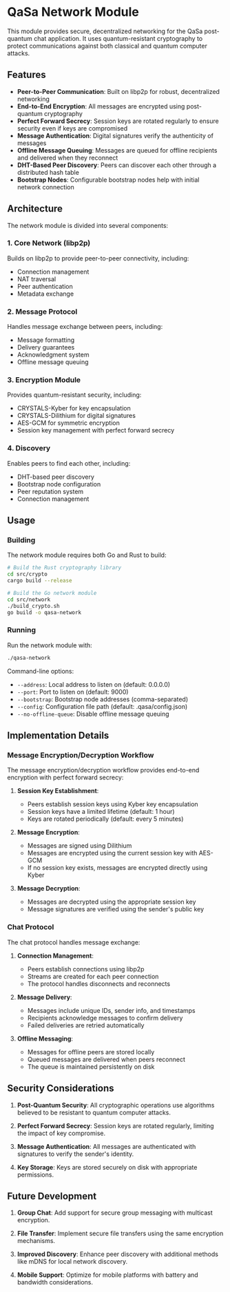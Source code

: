 # QaSa Network Module

This module provides secure, decentralized networking for the QaSa post-quantum chat application. It uses quantum-resistant cryptography to protect communications against both classical and quantum computer attacks.

## Features

- **Peer-to-Peer Communication**: Built on libp2p for robust, decentralized networking
- **End-to-End Encryption**: All messages are encrypted using post-quantum cryptography
- **Perfect Forward Secrecy**: Session keys are rotated regularly to ensure security even if keys are compromised
- **Message Authentication**: Digital signatures verify the authenticity of messages
- **Offline Message Queuing**: Messages are queued for offline recipients and delivered when they reconnect
- **DHT-Based Peer Discovery**: Peers can discover each other through a distributed hash table
- **Bootstrap Nodes**: Configurable bootstrap nodes help with initial network connection

## Architecture

The network module is divided into several components:

### 1. Core Network (libp2p)
Builds on libp2p to provide peer-to-peer connectivity, including:
- Connection management
- NAT traversal
- Peer authentication
- Metadata exchange

### 2. Message Protocol
Handles message exchange between peers, including:
- Message formatting
- Delivery guarantees
- Acknowledgment system
- Offline message queuing

### 3. Encryption Module
Provides quantum-resistant security, including:
- CRYSTALS-Kyber for key encapsulation
- CRYSTALS-Dilithium for digital signatures
- AES-GCM for symmetric encryption
- Session key management with perfect forward secrecy

### 4. Discovery
Enables peers to find each other, including:
- DHT-based peer discovery
- Bootstrap node configuration
- Peer reputation system
- Connection management

## Usage

### Building
The network module requires both Go and Rust to build:

```bash
# Build the Rust cryptography library
cd src/crypto
cargo build --release

# Build the Go network module
cd src/network
./build_crypto.sh
go build -o qasa-network
```

### Running
Run the network module with:

```bash
./qasa-network
```

Command-line options:
- `--address`: Local address to listen on (default: 0.0.0.0)
- `--port`: Port to listen on (default: 9000)
- `--bootstrap`: Bootstrap node addresses (comma-separated)
- `--config`: Configuration file path (default: .qasa/config.json)
- `--no-offline-queue`: Disable offline message queuing

## Implementation Details

### Message Encryption/Decryption Workflow

The message encryption/decryption workflow provides end-to-end encryption with perfect forward secrecy:

1. **Session Key Establishment**:
   - Peers establish session keys using Kyber key encapsulation
   - Session keys have a limited lifetime (default: 1 hour)
   - Keys are rotated periodically (default: every 5 minutes)

2. **Message Encryption**:
   - Messages are signed using Dilithium
   - Messages are encrypted using the current session key with AES-GCM
   - If no session key exists, messages are encrypted directly using Kyber

3. **Message Decryption**:
   - Messages are decrypted using the appropriate session key
   - Message signatures are verified using the sender's public key

### Chat Protocol

The chat protocol handles message exchange:

1. **Connection Management**:
   - Peers establish connections using libp2p
   - Streams are created for each peer connection
   - The protocol handles disconnects and reconnects

2. **Message Delivery**:
   - Messages include unique IDs, sender info, and timestamps
   - Recipients acknowledge messages to confirm delivery
   - Failed deliveries are retried automatically

3. **Offline Messaging**:
   - Messages for offline peers are stored locally
   - Queued messages are delivered when peers reconnect
   - The queue is maintained persistently on disk

## Security Considerations

1. **Post-Quantum Security**: All cryptographic operations use algorithms believed to be resistant to quantum computer attacks.

2. **Perfect Forward Secrecy**: Session keys are rotated regularly, limiting the impact of key compromise.

3. **Message Authentication**: All messages are authenticated with signatures to verify the sender's identity.

4. **Key Storage**: Keys are stored securely on disk with appropriate permissions.

## Future Development

1. **Group Chat**: Add support for secure group messaging with multicast encryption.

2. **File Transfer**: Implement secure file transfers using the same encryption mechanisms.

3. **Improved Discovery**: Enhance peer discovery with additional methods like mDNS for local network discovery.

4. **Mobile Support**: Optimize for mobile platforms with battery and bandwidth considerations. 